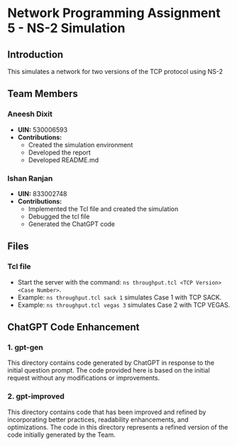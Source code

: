 # Network Programming Assignment 5 - NS-2 Simulation

## Introduction

This simulates a network for two versions of the TCP protocol using NS-2

## Team Members

### Aneesh Dixit
- **UIN:** 530006593 
- **Contributions:**
  - Created the simulation environment   
  - Developed the report
  - Developed README.md
      
### Ishan Ranjan
- **UIN:** 833002748
- **Contributions:**
  - Implemented the Tcl file and created the simulation
  - Debugged the tcl file
  - Generated the ChatGPT code 

## Files

### Tcl file

- Start the server with the command: `ns throughput.tcl <TCP Version> <Case Number>`.
- Example: `ns throughput.tcl sack 1` simulates Case 1 with TCP SACK.
- Example: `ns throughput.tcl vegas 3` simulates Case 2 with TCP VEGAS.

## ChatGPT Code Enhancement

### 1. gpt-gen

This directory contains code generated by ChatGPT in response to the initial question prompt. The code provided here is based on the initial request without any modifications or improvements.

### 2. gpt-improved

This directory contains code that has been improved and refined by incorporating better practices, readability enhancements, and optimizations. The code in this directory represents a refined version of the code initially generated by the Team.
